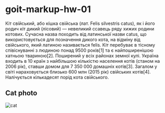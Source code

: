 # goit-markup-hw-01
Кіт сві́йський, або кі́шка сві́йська (лат. Felis silvestris catus), як і його родич кіт дикий (лісовий) — невеликий ссавець ряду хижих родини котових. Сучасна назва походить від латинської назви catus, що використовується для позначення дикого кота, на відміну від свійського, який латиною називається felis. 
Кіт перебуває в тісному співіснуванні з людиною понад 9500 років[1] та є найпоширенішою хатньою твариною[2]. Поширений у всіх районах земної кулі. Україна входить в 10 країн з найбільшою кількістю населення котів (станом на 2006 рік), ставши домом для 7 350 000 домашніх котів[3]. Загалом у світі нараховується близько 600 млн (2015 рік) свійських котів[4]. 
Налічується кількадесят порід кота свійського. 

## Cat photo
![cat](https://pixabay.com/photos/cat-pet-striped-kitten-young-1192026/)